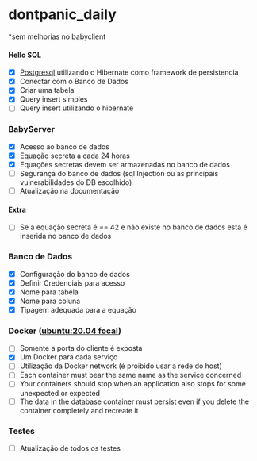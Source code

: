 # dontpanic_daily

  *sem melhorias no babyclient

#### Hello SQL

- [x] [Postgresql](https://www.postgresql.org/) utilizando o Hibernate como framework de persistencia
- [x] Conectar com o Banco de Dados
- [x] Criar uma tabela
- [x] Query insert simples
- [ ] Query insert utilizando o hibernate

### BabyServer

- [x] Acesso ao banco de dados
- [x] Equação secreta a cada 24 horas
- [x] Equações secretas devem ser armazenadas no banco de dados
- [ ] Segurança do banco de dados (sql Injection ou as principais vulnerabilidades do DB escolhido)
- [ ] Atualização na documentação

 #### Extra
   - [ ] Se a equação secreta é == 42 e não existe no banco de dados esta é inserida no banco de dados

### Banco de Dados

- [x] Configuração do banco de dados
- [x] Definir Credenciais para acesso
- [x] Nome para tabela
- [x] Nome para coluna
- [x] Tipagem adequada para a equação

### Docker ([ubuntu:20.04 focal](https://hub.docker.com/_/ubuntu))

- [ ] Somente a porta do cliente é exposta
- [x] Um Docker para cada serviço
- [ ] Utilização da Docker network (é proibido usar a rede do host)
- [ ] Each container must bear the same name as the service concerned
- [ ] Your containers should stop when an application also stops for some unexpected or expected 
- [ ] The data in the database container must persist even if you delete the container completely and recreate it

### Testes
- [ ] Atualização de todos os testes
